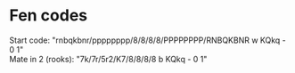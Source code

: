 # Fen codes

Start code: "rnbqkbnr/pppppppp/8/8/8/8/PPPPPPPP/RNBQKBNR w KQkq - 0 1"  
Mate in 2 (rooks): "7k/7r/5r2/K7/8/8/8/8 b KQkq - 0 1"
